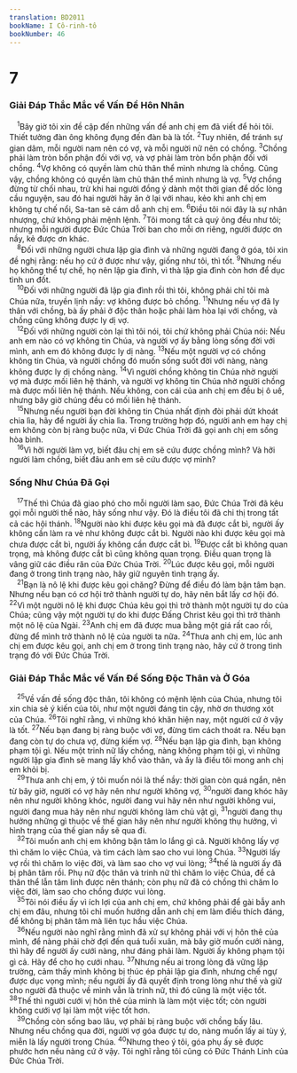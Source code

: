 ```yaml
---
translation: BD2011
bookName: I Cô-rinh-tô 
bookNumber: 46
---
```


<div class="title"><h1>7</h1><h3>Giải Ðáp Thắc Mắc về Vấn Ðề Hôn Nhân</h3></div>
<span class="verse 1co_7_1"> <sup>1</sup>Bây giờ tôi xin đề cập đến những vấn đề anh chị em đã viết để hỏi tôi. Thiết tưởng đàn ông không đụng đến đàn bà là tốt. </span>
<span class="verse 1co_7_2"><sup>2</sup>Tuy nhiên, để tránh sự gian dâm, mỗi người nam nên có vợ, và mỗi người nữ nên có chồng. </span>
<span class="verse 1co_7_3"><sup>3</sup>Chồng phải làm tròn bổn phận đối với vợ, và vợ phải làm tròn bổn phận đối với chồng. </span>
<span class="verse 1co_7_4"><sup>4</sup>Vợ không có quyền làm chủ thân thể mình nhưng là chồng. Cũng vậy, chồng không có quyền làm chủ thân thể mình nhưng là vợ. </span>
<span class="verse 1co_7_5"><sup>5</sup>Vợ chồng đừng từ chối nhau, trừ khi hai người đồng ý dành một thời gian để dốc lòng cầu nguyện, sau đó hai người hãy ăn ở lại với nhau, kẻo khi anh chị em không tự chế nổi, Sa-tan sẽ cám dỗ anh chị em. </span>
<span class="verse 1co_7_6"><sup>6</sup>Ðiều tôi nói đây là sự nhân nhượng, chứ không phải mệnh lệnh. </span>
<span class="verse 1co_7_7"><sup>7</sup>Tôi mong tất cả quý ông đều như tôi; nhưng mỗi người được Ðức Chúa Trời ban cho mỗi ơn riêng, người được ơn nầy, kẻ được ơn khác.<br/></span>
<span class="verse 1co_7_8"> <sup>8</sup>Ðối với những người chưa lập gia đình và những người đang ở góa, tôi xin đề nghị rằng: nếu họ cứ ở được như vậy, giống như tôi, thì tốt. </span>
<span class="verse 1co_7_9"><sup>9</sup>Nhưng nếu họ không thể tự chế, họ nên lập gia đình, vì thà lập gia đình còn hơn để dục tình un đốt.<br/></span>
<span class="verse 1co_7_10"> <sup>10</sup>Ðối với những người đã lập gia đình rồi thì tôi, không phải chỉ tôi mà Chúa nữa, truyền lịnh nầy: vợ không được bỏ chồng. </span>
<span class="verse 1co_7_11"><sup>11</sup>Nhưng nếu vợ đã ly thân với chồng, bà ấy phải ở độc thân hoặc phải làm hòa lại với chồng, và chồng cũng không được ly dị vợ.<br/></span>
<span class="verse 1co_7_12"> <sup>12</sup>Ðối với những người còn lại thì tôi nói, tôi chứ không phải Chúa nói: Nếu anh em nào có vợ không tin Chúa, và người vợ ấy bằng lòng sống đời với mình, anh em đó không được ly dị nàng. </span>
<span class="verse 1co_7_13"><sup>13</sup>Nếu một người vợ có chồng không tin Chúa, và người chồng đó muốn sống suốt đời với nàng, nàng không được ly dị chồng nàng. </span>
<span class="verse 1co_7_14"><sup>14</sup>Vì người chồng không tin Chúa nhờ người vợ mà được mối liên hệ thánh, và người vợ không tin Chúa nhờ người chồng mà được mối liên hệ thánh. Nếu không, con cái của anh chị em đều bị ô uế, nhưng bây giờ chúng đều có mối liên hệ thánh.<br/></span>
<span class="verse 1co_7_15"> <sup>15</sup>Nhưng nếu người bạn đời không tin Chúa nhất định đòi phải dứt khoát chia lìa, hãy để người ấy chia lìa. Trong trường hợp đó, người anh em hay chị em không còn bị ràng buộc nữa, vì Ðức Chúa Trời đã gọi anh chị em sống hòa bình.<br/></span>
<span class="verse 1co_7_16"> <sup>16</sup>Vì hỡi người làm vợ, biết đâu chị em sẽ cứu được chồng mình? Và hỡi người làm chồng, biết đâu anh em sẽ cứu được vợ mình?<br/></span>
<div class="title"><h3>Sống Như Chúa Ðã Gọi</h3></div>
<span class="verse 1co_7_17"> <sup>17</sup>Thế thì Chúa đã giao phó cho mỗi người làm sao, Ðức Chúa Trời đã kêu gọi mỗi người thể nào, hãy sống như vậy. Ðó là điều tôi đã chỉ thị trong tất cả các hội thánh. </span>
<span class="verse 1co_7_18"><sup>18</sup>Người nào khi được kêu gọi mà đã được cắt bì, người ấy không cần làm ra vẻ như không được cắt bì. Người nào khi được kêu gọi mà chưa được cắt bì, người ấy không cần được cắt bì. </span>
<span class="verse 1co_7_19"><sup>19</sup>Ðược cắt bì không quan trọng, mà không được cắt bì cũng không quan trọng. Ðiều quan trọng là vâng giữ các điều răn của Ðức Chúa Trời. </span>
<span class="verse 1co_7_20"><sup>20</sup>Lúc được kêu gọi, mỗi người đang ở trong tình trạng nào, hãy giữ nguyên tình trạng ấy.<br/></span>
<span class="verse 1co_7_21"> <sup>21</sup>Bạn là nô lệ khi được kêu gọi chăng? Ðừng để điều đó làm bận tâm bạn. Nhưng nếu bạn có cơ hội trở thành người tự do, hãy nên bắt lấy cơ hội đó. </span>
<span class="verse 1co_7_22"><sup>22</sup>Vì một người nô lệ khi được Chúa kêu gọi thì trở thành một người tự do của Chúa; cũng vậy một người tự do khi được Ðấng Christ kêu gọi thì trở thành một nô lệ của Ngài. </span>
<span class="verse 1co_7_23"><sup>23</sup>Anh chị em đã được mua bằng một giá rất cao rồi, đừng để mình trở thành nô lệ của người ta nữa. </span>
<span class="verse 1co_7_24"><sup>24</sup>Thưa anh chị em, lúc anh chị em được kêu gọi, anh chị em ở trong tình trạng nào, hãy cứ ở trong tình trạng đó với Ðức Chúa Trời.<br/></span>
<div class="title"><h3>Giải Ðáp Thắc Mắc về Vấn Ðề Sống Ðộc Thân và Ở Góa</h3></div>
<span class="verse 1co_7_25"> <sup>25</sup>Về vấn đề sống độc thân, tôi không có mệnh lệnh của Chúa, nhưng tôi xin chia sẻ ý kiến của tôi, như một người đáng tin cậy, nhờ ơn thương xót của Chúa. </span>
<span class="verse 1co_7_26"><sup>26</sup>Tôi nghĩ rằng, vì những khó khăn hiện nay, một người cứ ở vậy là tốt. </span>
<span class="verse 1co_7_27"><sup>27</sup>Nếu bạn đang bị ràng buộc với vợ, đừng tìm cách thoát ra. Nếu bạn đang còn tự do chưa vợ, đừng kiếm vợ. </span>
<span class="verse 1co_7_28"><sup>28</sup>Nếu bạn lập gia đình, bạn không phạm tội gì. Nếu một trinh nữ lấy chồng, nàng không phạm tội gì, vì những người lập gia đình sẽ mang lấy khổ vào thân, và ấy là điều tôi mong anh chị em khỏi bị.<br/></span>
<span class="verse 1co_7_29"> <sup>29</sup>Thưa anh chị em, ý tôi muốn nói là thế nầy: thời gian còn quá ngắn, nên từ bây giờ, người có vợ hãy nên như người không vợ, </span>
<span class="verse 1co_7_30"><sup>30</sup>người đang khóc hãy nên như người không khóc, người đang vui hãy nên như người không vui, người đang mua hãy nên như người không làm chủ vật gì, </span>
<span class="verse 1co_7_31"><sup>31</sup>người đang thụ hưởng những gì thuộc về thế gian hãy nên như người không thụ hưởng, vì hình trạng của thế gian nầy sẽ qua đi.<br/></span>
<span class="verse 1co_7_32"> <sup>32</sup>Tôi muốn anh chị em không bận tâm lo lắng gì cả. Người không lấy vợ thì chăm lo việc Chúa, và tìm cách làm sao cho vui lòng Chúa. </span>
<span class="verse 1co_7_33"><sup>33</sup>Người lấy vợ rồi thì chăm lo việc đời, và làm sao cho vợ vui lòng; </span>
<span class="verse 1co_7_34"><sup>34</sup>thế là người ấy đã bị phân tâm rồi. Phụ nữ độc thân và trinh nữ thì chăm lo việc Chúa, để cả thân thể lẫn tâm linh được nên thánh; còn phụ nữ đã có chồng thì chăm lo việc đời, làm sao cho chồng được vui lòng.<br/></span>
<span class="verse 1co_7_35"> <sup>35</sup>Tôi nói điều ấy vì ích lợi của anh chị em, chứ không phải để gài bẫy anh chị em đâu, nhưng tôi chỉ muốn hướng dẫn anh chị em làm điều thích đáng, để không bị phân tâm mà liên tục hầu việc Chúa.<br/></span>
<span class="verse 1co_7_36"> <sup>36</sup>Nếu người nào nghĩ rằng mình đã xử sự không phải với vị hôn thê của mình, để nàng phải chờ đợi đến quá tuổi xuân, mà bây giờ muốn cưới nàng, thì hãy để người ấy cưới nàng, như đáng phải làm. Người ấy không phạm tội gì cả. Hãy để cho họ cưới nhau. </span>
<span class="verse 1co_7_37"><sup>37</sup>Nhưng nếu ai trong lòng đã vững lập trường, cảm thấy mình không bị thúc ép phải lập gia đình, nhưng chế ngự được dục vọng mình; nếu người ấy đã quyết định trong lòng như thế và giữ cho người đã thuộc về mình vẫn là trinh nữ, thì đó cũng là một việc tốt. </span>
<span class="verse 1co_7_38"><sup>38</sup>Thế thì người cưới vị hôn thê của mình là làm một việc tốt; còn người không cưới vợ lại làm một việc tốt hơn.<br/></span>
<span class="verse 1co_7_39"> <sup>39</sup>Chồng còn sống bao lâu, vợ phải bị ràng buộc với chồng bấy lâu. Nhưng nếu chồng qua đời, người vợ góa được tự do, nàng muốn lấy ai tùy ý, miễn là lấy người trong Chúa. </span>
<span class="verse 1co_7_40"><sup>40</sup>Nhưng theo ý tôi, góa phụ ấy sẽ được phước hơn nếu nàng cứ ở vậy. Tôi nghĩ rằng tôi cũng có Ðức Thánh Linh của Ðức Chúa Trời. <br/></span>
